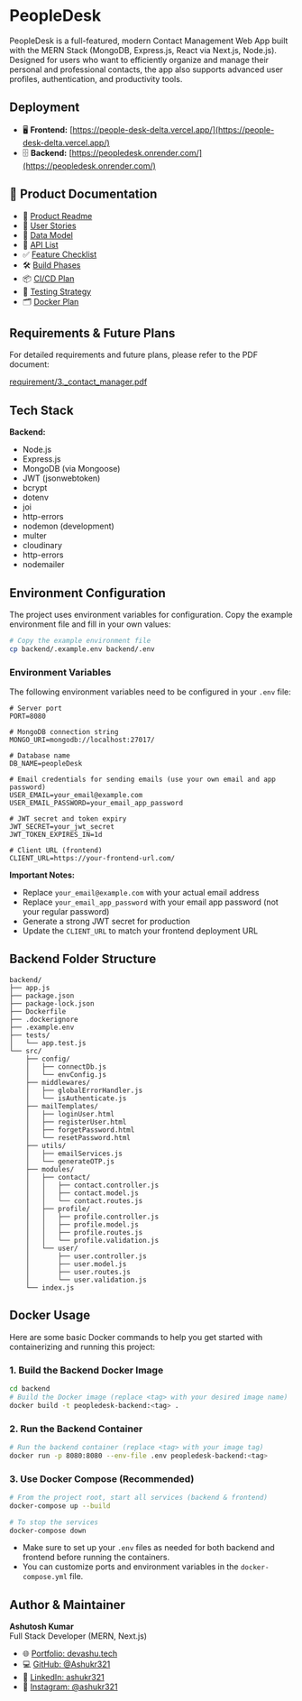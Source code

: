 # PeopleDesk

PeopleDesk is a full-featured, modern Contact Management Web App built with the MERN Stack (MongoDB, Express.js, React via Next.js, Node.js). Designed for users who want to efficiently organize and manage their personal and professional contacts, the app also supports advanced user profiles, authentication, and productivity tools.

## Deployment

- 🖥️ **Frontend:** [https://people-desk-delta.vercel.app/](https://people-desk-delta.vercel.app/)
- 🗄️ **Backend:** [https://peopledesk.onrender.com/](https://peopledesk.onrender.com/)


## 📁 Product Documentation

- 📄 [Product Readme](./product_requirements/readme_for_product.md)
- 📝 [User Stories](./product_requirements/user_stories.md)
- 🧱 [Data Model](./product_requirements/data_model.md)
- 🔗 [API List](./product_requirements/api_list.md)
- ✅ [Feature Checklist](./product_requirements/feature_checklist.md)
- 🛠️ [Build Phases](./product_requirements/build_phases.md)
- 📦 [CI/CD Plan](./product_requirements/ci_cd_plan.md)
- 🧪 [Testing Strategy](./product_requirements/testing_strategy.md) <!-- TODO: Add this file if not present -->
- 🗂️ [Docker Plan](./product_requirements/docker_plan.md)



## Requirements & Future Plans
For detailed requirements and future plans, please refer to the PDF document:

[requirement/3._contact_manager.pdf](requirement/3._contact_manager.pdf)

## Tech Stack


**Backend:**
- Node.js
- Express.js
- MongoDB (via Mongoose)
- JWT (jsonwebtoken)
- bcrypt
- dotenv
- joi
- http-errors
- nodemon (development)
- multer
- cloudinary
- http-errors
- nodemailer 

## Environment Configuration

The project uses environment variables for configuration. Copy the example environment file and fill in your own values:

```bash
# Copy the example environment file
cp backend/.example.env backend/.env
```

### Environment Variables

The following environment variables need to be configured in your `.env` file:

```env
# Server port
PORT=8080

# MongoDB connection string
MONGO_URI=mongodb://localhost:27017/

# Database name
DB_NAME=peopleDesk

# Email credentials for sending emails (use your own email and app password)
USER_EMAIL=your_email@example.com
USER_EMAIL_PASSWORD=your_email_app_password

# JWT secret and token expiry
JWT_SECRET=your_jwt_secret
JWT_TOKEN_EXPIRES_IN=1d

# Client URL (frontend)
CLIENT_URL=https://your-frontend-url.com/
```

**Important Notes:**
- Replace `your_email@example.com` with your actual email address
- Replace `your_email_app_password` with your email app password (not your regular password)
- Generate a strong JWT secret for production
- Update the `CLIENT_URL` to match your frontend deployment URL


## Backend Folder Structure

```
backend/
├── app.js
├── package.json
├── package-lock.json
├── Dockerfile
├── .dockerignore
├── .example.env
├── tests/
│   └── app.test.js
└── src/
    ├── config/
    │   ├── connectDb.js
    │   └── envConfig.js
    ├── middlewares/
    │   ├── globalErrorHandler.js
    │   └── isAuthenticate.js
    ├── mailTemplates/
    │   ├── loginUser.html
    │   ├── registerUser.html
    │   ├── forgetPassword.html
    │   └── resetPassword.html
    ├── utils/
    │   ├── emailServices.js
    │   └── generateOTP.js
    ├── modules/
    │   ├── contact/
    │   │   ├── contact.controller.js
    │   │   ├── contact.model.js
    │   │   └── contact.routes.js
    │   ├── profile/
    │   │   ├── profile.controller.js
    │   │   ├── profile.model.js
    │   │   ├── profile.routes.js
    │   │   └── profile.validation.js
    │   └── user/
    │       ├── user.controller.js
    │       ├── user.model.js
    │       ├── user.routes.js
    │       └── user.validation.js
    └── index.js
```

## Docker Usage

Here are some basic Docker commands to help you get started with containerizing and running this project:

### 1. Build the Backend Docker Image
```bash
cd backend
# Build the Docker image (replace <tag> with your desired image name)
docker build -t peopledesk-backend:<tag> .
```

### 2. Run the Backend Container
```bash
# Run the backend container (replace <tag> with your image tag)
docker run -p 8080:8080 --env-file .env peopledesk-backend:<tag>
```

### 3. Use Docker Compose (Recommended)
```bash
# From the project root, start all services (backend & frontend)
docker-compose up --build

# To stop the services
docker-compose down
```

- Make sure to set up your `.env` files as needed for both backend and frontend before running the containers.
- You can customize ports and environment variables in the `docker-compose.yml` file.

## Author & Maintainer

**Ashutosh Kumar**  
Full Stack Developer (MERN, Next.js)  

- 🌐 [Portfolio: devashu.tech](https://devashu.tech)
- 💻 [GitHub: @Ashukr321](https://github.com/Ashukr321)
- 🔗 [LinkedIn: ashukr321](https://www.linkedin.com/in/ashukr321/)
- 📸 [Instagram: @ashukr321](https://instagram.com/ashukr321)
